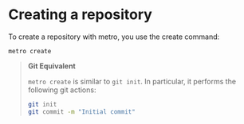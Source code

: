# Creating a repository

To create a repository with metro, you use the create command:
```
metro create
```

> **Git Equivalent**
> 
> `metro create` is similar to `git init`. In particular, it performs the following git actions:
> ```bash
> git init
> git commit -m "Initial commit"
> ```
